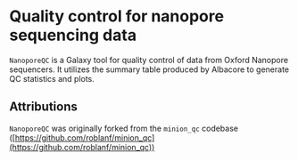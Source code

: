 # Quality control for nanopore sequencing data

`NanoporeQC` is a Galaxy tool for quality control of data from Oxford Nanopore
sequencers. It utilizes the summary table produced by Albacore to generate QC
statistics and plots.

## Attributions

`NanoporeQC` was originally forked from the `minion_qc` codebase
([https://github.com/roblanf/minion_qc](https://github.com/roblanf/minion_qc))

